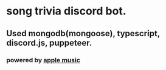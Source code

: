 # song trivia discord bot.
## Used mongodb(mongoose), typescript, discord.js, puppeteer.
### powered by [apple music](https://music.apple.com)
